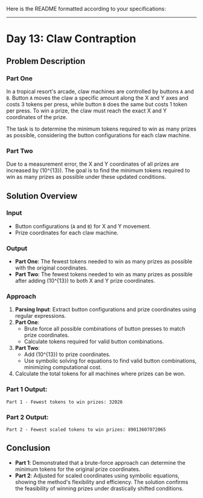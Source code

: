 Here is the README formatted according to your specifications:

---

# Day 13: Claw Contraption

## Problem Description

### Part One
In a tropical resort's arcade, claw machines are controlled by buttons `A` and `B`. Button `A` moves the claw a specific amount along the X and Y axes and costs 3 tokens per press, while button `B` does the same but costs 1 token per press. To win a prize, the claw must reach the exact X and Y coordinates of the prize.

The task is to determine the minimum tokens required to win as many prizes as possible, considering the button configurations for each claw machine.

### Part Two
Due to a measurement error, the X and Y coordinates of all prizes are increased by \(10^{13}\). The goal is to find the minimum tokens required to win as many prizes as possible under these updated conditions.

## Solution Overview

### Input
- Button configurations (`A` and `B`) for X and Y movement.
- Prize coordinates for each claw machine.

### Output
- **Part One**: The fewest tokens needed to win as many prizes as possible with the original coordinates.
- **Part Two**: The fewest tokens needed to win as many prizes as possible after adding \(10^{13}\) to both X and Y prize coordinates.

### Approach
1. **Parsing Input**: Extract button configurations and prize coordinates using regular expressions.
2. **Part One**:
   - Brute force all possible combinations of button presses to match prize coordinates.
   - Calculate tokens required for valid button combinations.
3. **Part Two**:
   - Add \(10^{13}\) to prize coordinates.
   - Use symbolic solving for equations to find valid button combinations, minimizing computational cost.
4. Calculate the total tokens for all machines where prizes can be won.

### Part 1 Output:
```
Part 1 - Fewest tokens to win prizes: 32026
```

### Part 2 Output:
```
Part 2 - Fewest scaled tokens to win prizes: 89013607072065
```

## Conclusion
- **Part 1**: Demonstrated that a brute-force approach can determine the minimum tokens for the original prize coordinates.
- **Part 2**: Adjusted for scaled coordinates using symbolic equations, showing the method's flexibility and efficiency. The solution confirms the feasibility of winning prizes under drastically shifted conditions.

